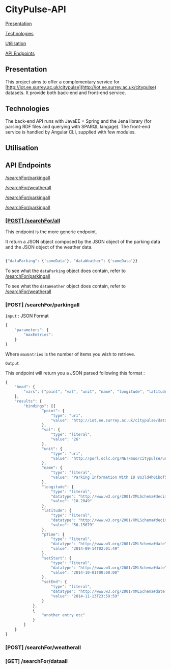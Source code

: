 
# CityPulse-API

[Presentation](#presentation)

[Technologies](#technologies)

[Utilisation](#utilisation)

[API Endpoints](#api-endpoints)


## Presentation

This project aims to offer a complementary service for [http://iot.ee.surrey.ac.uk/citypulse](http://iot.ee.surrey.ac.uk/citypulse) datasets.
It provide both back-end and front-end service.

## Technologies

The back-end API runs with JavaEE + Spring and the Jena library (for parsing RDF files and querying with SPARQL langage).
The front-end service is handled by Angular CLI, supplied with few modules.

## Utilisation

## API Endpoints


[/searchFor/parkingall](#/searchFor/parkingall)

[/searchFor/weatherall](#/searchFor/parkingall)

[/searchFor/parkingall](#/searchFor/parkingall)

[/searchFor/parkingall](#/searchFor/parkingall)

### [[POST] /searchFor/all]()

This endpoint is the more generic endpoint. 

It return a JSON object composed by the JSON object of the parking data and the JSON object of the weather data.


```javascript

{"dataParking": {'someData'}, "dataWeather": {'someData'}}

```

To see what the `dataParking` object does contain, refer to [/searchFor/parkingall](https://github.com/LucasL13/citypulse-api#post-searchforparkingall)

To see what the `dataWeather` object does contain, refer to [/searchFor/weatherall](https://github.com/LucasL13/citypulse-api#post-searchforweatherall)


### [POST] /searchFor/parkingall

`Input` : JSON Format 
```javascript 
{
    "parameters": {
        "maxEntries":
    }
}
```

Where `maxEntries` is the number of items you wish to retrieve.

`Output`

This endpoint will return you a JSON parsed following this format : 

```javascript
{
    "head": {
        "vars": ["point", "val", "unit", "name", "longitude", "latitude", "pTime", "setStart", "setEnd"]
    },
    "results": {
        "bindings": [{
                "point": {
                    "type": "uri",
                    "value": "http://iot.ee.surrey.ac.uk/citypulse/datasets/parking/parkingDataStream#observations_point_8o3ld4h0ibof5pv4n6mjanv7g8"
                },
                "val": {
                    "type": "literal",
                    "value": "26"
                },
                "unit": {
                    "type": "uri",
                    "value": "http://purl.oclc.org/NET/muo/citypulse/unit/trafficvehicle-count"
                },
                "name": {
                    "type": "literal",
                    "value": "Parking Information With ID 8o3ld4h0ibof5pv4n6mjanv7g8"
                },
                "longitude": {
                    "type": "literal",
                    "datatype": "http://www.w3.org/2001/XMLSchema#decimal",
                    "value": "10.2049"
                },
                "latitude": {
                    "type": "literal",
                    "datatype": "http://www.w3.org/2001/XMLSchema#decimal",
                    "value": "56.15679"
                },
                "pTime": {
                    "type": "literal",
                    "datatype": "http://www.w3.org/2001/XMLSchema#dateTime",
                    "value": "2014-09-14T02:01:49"
                },
                "setStart": {
                    "type": "literal",
                    "datatype": "http://www.w3.org/2001/XMLSchema#dateTime",
                    "value": "2014-10-01T00:00:00"
                },
                "setEnd": {
                    "type": "literal",
                    "datatype": "http://www.w3.org/2001/XMLSchema#dateTime",
                    "value": "2014-11-13T23:59:59"
                }
            },
            {
                "another entry etc"
            }
        ]
    }
}
```

### [POST] /searchFor/weatherall

### [GET] /searchFor/dataall


